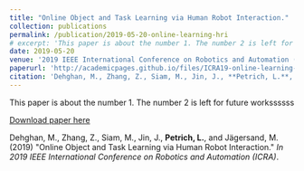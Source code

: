 ```yaml
---
title: "Online Object and Task Learning via Human Robot Interaction."
collection: publications
permalink: /publication/2019-05-20-online-learning-hri
# excerpt: 'This paper is about the number 1. The number 2 is left for future work.'
date: 2019-05-20
venue: '2019 IEEE International Conference on Robotics and Automation (ICRA)'
paperurl: 'http://academicpages.github.io/files/ICRA19-online-learning-hri.pdf'
citation: 'Dehghan, M., Zhang, Z., Siam, M., Jin, J., **Petrich, L.**, and Jägersand, M. (2019). &quot;Online Object and Task Learning via Human Robot Interaction.&quot; <i>In 2019 IEEE International Conference on Robotics and Automation (ICRA)</i>.'
---
```

This paper is about the number 1. The number 2 is left for future workssssss

[Download paper here](http://academicpages.github.io/files/ICRA19-online-learning-hri.pdf)

Dehghan, M., Zhang, Z., Siam, M., Jin, J., **Petrich, L.**, and Jägersand, M. (2019) "Online Object and Task Learning via Human Robot Interaction." <i>In 2019 IEEE International Conference on Robotics and Automation (ICRA)</i>.